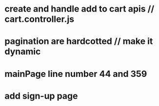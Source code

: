# create and handle add to cart apis   // cart.controller.js

# pagination are hardcotted  // make it dynamic

# mainPage line number 44  and 359

# add sign-up page